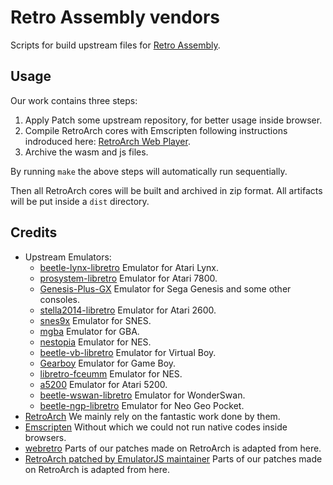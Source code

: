 # Retro Assembly vendors

Scripts for build upstream files for [Retro Assembly](https://github.com/arianrhodsandlot/retro-assembly).

## Usage
Our work contains three steps:
1. Apply Patch some upstream repository, for better usage inside browser.
2. Compile RetroArch cores with Emscripten following instructions indroduced here: [RetroArch Web Player](https://github.com/libretro/RetroArch/blob/master/pkg/emscripten/README.md).
3. Archive the wasm and js files.

By running `make` the above steps will automatically run sequentially.

Then all RetroArch cores will be built and archived in zip format. All artifacts will be put inside a `dist` directory.

## Credits
+ Upstream Emulators:
  + [beetle-lynx-libretro](https://github.com/libretro/beetle-lynx-libretro) Emulator for Atari Lynx.
  + [prosystem-libretro](https://github.com/libretro/prosystem-libretro) Emulator for Atari 7800.
  + [Genesis-Plus-GX](https://github.com/libretro/Genesis-Plus-GX) Emulator for Sega Genesis and some other consoles.
  + [stella2014-libretro](https://github.com/libretro/stella2014-libretro) Emulator for Atari 2600.
  + [snes9x](https://github.com/libretro/snes9x) Emulator for SNES.
  + [mgba](https://github.com/libretro/mgba) Emulator for GBA.
  + [nestopia](https://github.com/libretro/nestopia) Emulator for NES.
  + [beetle-vb-libretro](https://github.com/libretro/beetle-vb-libretro) Emulator for Virtual Boy.
  + [Gearboy](https://github.com/libretro/Gearboy) Emulator for Game Boy.
  + [libretro-fceumm](https://github.com/libretro/libretro-fceumm) Emulator for NES.
  + [a5200](https://github.com/libretro/a5200) Emulator for Atari 5200.
  + [beetle-wswan-libretro](https://github.com/libretro/beetle-wswan-libretro) Emulator for WonderSwan.
  + [beetle-ngp-libretro](https://github.com/libretro/beetle-ngp-libretro) Emulator for Neo Geo Pocket.
+ [RetroArch](https://github.com/libretro/retroarch) We mainly rely on the fantastic work done by them.
+ [Emscripten](https://github.com/emscripten-core/emscripten) Without which we could not run native codes inside browsers.
+ [webretro](https://github.com/BinBashBanana/webretro) Parts of our patches made on RetroArch is adapted from here.
+ [RetroArch patched by EmulatorJS maintainer](https://github.com/EmulatorJS/retroarch) Parts of our patches made on RetroArch is adapted from here.
